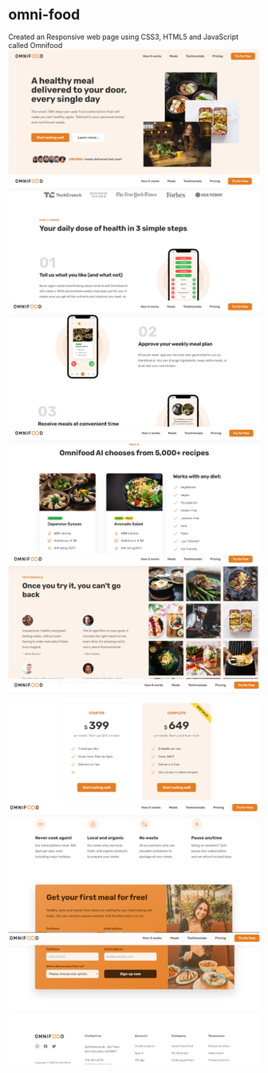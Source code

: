 # omni-food
Created an Responsive web page using CSS3, HTML5 and JavaScript called Omnifood
![](images/omni1.PNG)
![](images/omni2.PNG)
![](images/omni3.PNG)
![](images/omni4.PNG)
![](images/omni5.PNG)
![](images/omni6.PNG)
![](images/omni7.PNG)
![](images/omni8.PNG)
